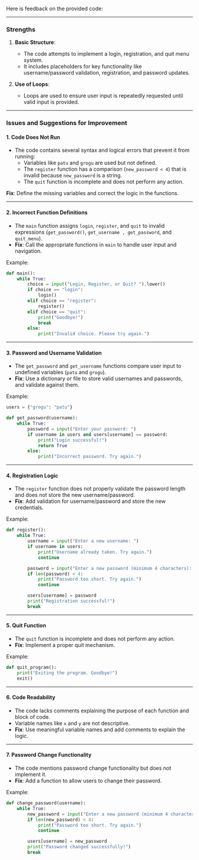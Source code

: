 Here is feedback on the provided code:

---

### **Strengths**
1. **Basic Structure**:
   - The code attempts to implement a login, registration, and quit menu system.
   - It includes placeholders for key functionality like username/password validation, registration, and password updates.

2. **Use of Loops**:
   - Loops are used to ensure user input is repeatedly requested until valid input is provided.

---

### **Issues and Suggestions for Improvement**

#### 1. **Code Does Not Run**
   - The code contains several syntax and logical errors that prevent it from running:
     - Variables like `patu` and `grogu` are used but not defined.
     - The `register` function has a comparison (`new_password < 4`) that is invalid because `new_password` is a string.
     - The `quit` function is incomplete and does not perform any action.

   **Fix**: Define the missing variables and correct the logic in the functions.

---

#### 2. **Incorrect Function Definitions**
   - The `main` function assigns `login`, `register`, and `quit` to invalid expressions (`get_password()`, `get_username , get_password`, and `quit_menu`).
   - **Fix**: Call the appropriate functions in `main` to handle user input and navigation.

   Example:
   ```python
   def main():
       while True:
           choice = input("Login, Register, or Quit? ").lower()
           if choice == "login":
               login()
           elif choice == "register":
               register()
           elif choice == "quit":
               print("Goodbye!")
               break
           else:
               print("Invalid choice. Please try again.")
   ```

---

#### 3. **Password and Username Validation**
   - The `get_password` and `get_username` functions compare user input to undefined variables (`patu` and `grogu`).
   - **Fix**: Use a dictionary or file to store valid usernames and passwords, and validate against them.

   Example:
   ```python
   users = {"grogu": "patu"}

   def get_password(username):
       while True:
           password = input("Enter your password: ")
           if username in users and users[username] == password:
               print("Login successful!")
               return True
           else:
               print("Incorrect password. Try again.")
   ```

---

#### 4. **Registration Logic**
   - The `register` function does not properly validate the password length and does not store the new username/password.
   - **Fix**: Add validation for username/password and store the new credentials.

   Example:
   ```python
   def register():
       while True:
           username = input("Enter a new username: ")
           if username in users:
               print("Username already taken. Try again.")
               continue

           password = input("Enter a new password (minimum 4 characters): ")
           if len(password) < 4:
               print("Password too short. Try again.")
               continue

           users[username] = password
           print("Registration successful!")
           break
   ```

---

#### 5. **Quit Function**
   - The `quit` function is incomplete and does not perform any action.
   - **Fix**: Implement a proper quit mechanism.

   Example:
   ```python
   def quit_program():
       print("Exiting the program. Goodbye!")
       exit()
   ```

---

#### 6. **Code Readability**
   - The code lacks comments explaining the purpose of each function and block of code.
   - Variable names like `x` and `y` are not descriptive.
   - **Fix**: Use meaningful variable names and add comments to explain the logic.

---

#### 7. **Password Change Functionality**
   - The code mentions password change functionality but does not implement it.
   - **Fix**: Add a function to allow users to change their password.

   Example:
   ```python
   def change_password(username):
       while True:
           new_password = input("Enter a new password (minimum 4 characters): ")
           if len(new_password) < 4:
               print("Password too short. Try again.")
               continue

           users[username] = new_password
           print("Password changed successfully!")
           break
   ```